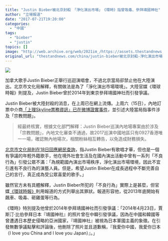 ```yaml
---
title: "Justin Bieber被北京封殺　「淨化演出市場」　《環時》指曾吸毒、參拜靖國神社"
author: "立場報道"
date: "2017-07-21T19:20:00"
categories:
  - "中國"
tags:
  - "bieber"
  - "justin"
topics: []
image: "http://web.archive.org/web/2021im_/https://assets.thestandnews.com/media/photos/justin-18_B0AYL.png"
original_url: "thestandnews.com/china/justin-bieber被北京封殺-淨化演出市場-環時-指曾吸毒-參拜靖國神社"
---
```

![](http://web.archive.org/web/2021im_/https://assets.thestandnews.com/media/photos/justin-18_B0AYL.png)

加拿大歌手Justin Bieber正舉行巡迴演唱會，不過北京當局卻禁止他在大陸演出。北京市文化局解釋，有關做法是為了「淨化演出市場環境」。大陸官媒《環球時報》則提及，Justin Bieber曾於2014年到東京參拜靖國神社而引發爭議。

Justin Bieber被大陸封殺的消息，在上周已在網上流傳。上周六（15日），內地訂票中介商[「上理Skyline票務資訊」已在微博證實事件](http://web.archive.org/web/20211229133922/http://www.weibo.com/2331585822/FcvRgaS9L?from=page_1005052331585822_profile&wvr=6&mod=weibotime&type=comment)，並引述大陸當局指事件涉及「宗教問題」。

> 經最終核實，根據文化部門解釋：Justin Bieber巡演內地場專案由於涉及「宗教問題」，內地文化審查不通過，故2017巡演中國地區只有0927香港唯一一場，確認無內地場次，相關粉絲相互轉告，以免造成財務損失。 ​​​​

[北京市文化局則在18日回應網民查詢](http://web.archive.org/web/20211229133922/http://www.bjwh.gov.cn/eportal/ui?pageId=301632&msgDataId=b81fe91dd4344385a37df41dc7bb4b2e)，指Justin Bieber有歌唱才華，但也是一個有爭議的年輕外籍歌手，他在境外社會生活及在國內演出活動中曾有一系列「不良行為」引發公眾不滿：「為規範國內演出市場秩序，淨化演出市場環境，因此不宜引進有不良行為的演藝人員。但是，希望Justin Bieber在成長過程中不斷完善自己的言行，真正成為受公眾喜愛的歌手。」

雖然官方未有具體解釋，Justin Bieber所犯的「不良行為」實際上是甚麼，但官媒[《環球時報》](http://web.archive.org/web/20211229133922/http://world.huanqiu.com/exclusive/2017-07/11014963.html)則用報道的方式列舉出其罪狀。報道形容他，從2013年底開始有飆車、吸毒、砸雞蛋等行為。

《環時》特別提及他曾於2014年參拜靖國神社而引發爭議：「2014年4月23日，賈斯汀·比伯參拜日本『靖國神社』的照片曾在中韓引發爭議，因為在中國和韓國等曾遭遇日本歷史侵略的亞洲國家，『靖國神社』被視為日本軍國主義的象徵。在引發無數爭議點擊和評論後，他刪除了照片並且道歉稱，『我愛你中國，我愛你日本（I love you China and I love you Japan）』。」